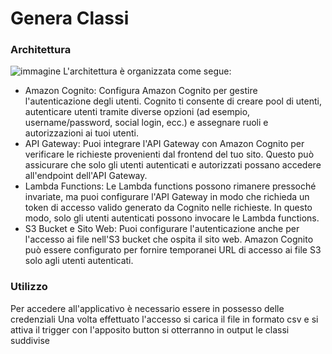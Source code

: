 Genera Classi
======
### Architettura
![immagine](https://github.com/lucadigangi/generateClass/assets/57185672/19a049e6-8609-450b-ad16-d3c911bf25f9)
L'architettura è organizzata come segue:
<ul>
<li>Amazon Cognito: Configura Amazon Cognito per gestire l'autenticazione degli utenti. Cognito ti consente di creare pool di utenti, autenticare utenti tramite diverse opzioni (ad esempio, username/password, social login, ecc.) e assegnare ruoli e autorizzazioni ai tuoi utenti.</li>

<li>API Gateway: Puoi integrare l'API Gateway con Amazon Cognito per verificare le richieste provenienti dal frontend del tuo sito. Questo può assicurare che solo gli utenti autenticati e autorizzati possano accedere all'endpoint dell'API Gateway.</li> 

<li>Lambda Functions: Le Lambda functions possono rimanere pressoché invariate, ma puoi configurare l'API Gateway in modo che richieda un token di accesso valido generato da Cognito nelle richieste. In questo modo, solo gli utenti autenticati possono invocare le Lambda functions.</li> 

<li>S3 Bucket e Sito Web: Puoi configurare l'autenticazione anche per l'accesso ai file nell'S3 bucket che ospita il sito web. Amazon Cognito può essere configurato per fornire temporanei URL di accesso ai file S3 solo agli utenti autenticati.</li> 
</ul>

### Utilizzo
Per accedere all'applicativo è necessario essere in possesso delle credenziali
Una volta effettuato l'accesso si carica il file in formato csv e si attiva il trigger con l'apposito button
si otterranno in output le classi suddivise
